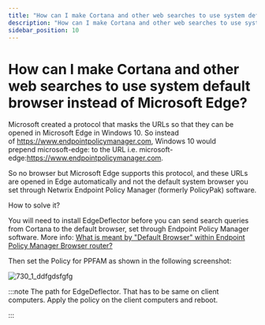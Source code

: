 ```yaml
---
title: "How can I make Cortana and other web searches to use system default browser instead of Microsoft Edge?"
description: "How can I make Cortana and other web searches to use system default browser instead of Microsoft Edge?"
sidebar_position: 10
---
```


# How can I make Cortana and other web searches to use system default browser instead of Microsoft Edge?

Microsoft created a protocol that masks the URLs so that they can be opened in Microsoft Edge in
Windows 10. So instead of https://www.endpointpolicymanager.com, Windows 10 would prepend microsoft-edge: to the
URL i.e. microsoft-edge:https://www.endpointpolicymanager.com.

So no browser but Microsoft Edge supports this protocol, and these URLs are opened in Edge
automatically and not the default system browser you set through Netwrix Endpoint Policy Manager
(formerly PolicyPak) software.

How to solve it?

You will need to install EdgeDeflector before you can send search queries from Cortana to the
default browser, set through Endpoint Policy Manager software. More
info: [What is meant by "Default Browser" within Endpoint Policy Manager Browser router?](/docs/endpointpolicymanager/components/browserrouter/knowledgebase/tipsandtricks/defined.md)

Then set the Policy for PPFAM as shown in the following screenshot:

![730_1_ddfgdsfgfg](/images/endpointpolicymanager/troubleshooting/fileassociations/730_1_ddfgdsfgfg.webp)

:::note
The path for EdgeDeflector. That has to be same on client computers.
Apply the policy on the client computers and reboot.

:::
